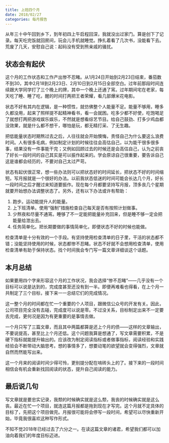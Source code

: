 ```yaml
---
title: 上班四个月
date: 2018/02/27
categories: 每月报告
---
```


从年三十中午回到乡下，到年初四上午启程回深，我就没出过家门。算是创下了记录。每天吃完饭就回房间，玩会儿手机就睡觉。挣扎着看了几次书，没能看下去。荒废了几天，安慰自己说：起码没有受到熊亲戚的骚扰。

<!-- more -->

## 状态会有起伏
这个月的工作状态和工作产出惨不忍睹。从1月24日开始到2月23日结束，番茄数不到30，其中2月18到2月23日、2月10日到2月15日全部空白。过年前那段时间连续跟大学同学打了三个晚上的牌，其中一个晚上还通了宵。过年期间宅在老家，每天吃了睡、睡了吃，醒的时间打两把王者荣耀，看几部爆米花电影。

状态不好有其内在逻辑，是一种惯性，就仿佛整个人能量不足。能量不够用，睡多久都没用，起来了照样提不起精神看书，看一会就困。吃多少都不好使，吃饱喝足了就想打两把游戏娱乐娱乐，不然就是想看综艺节目。给自己鼓劲、打多少鸡血都没效果，就是什么都不想干，哪怕是玩，都无精打采、了无生趣。

把低能量状态时期熬过去之后，人往往就会开始懊悔，责怪自己为什么要这么浪费时间。人有很多毛病，例如制定计划的时候往往会高估自己，以为能干很多很多事，结果没有一件事能干完；又例如回顾过去的时候还是会高估自己，认为之前丧了好长一段时间的自己其实是可以振作起来的。学会原谅自己很重要，要告诉自己这是谁都会经历的，不要对自己太过严苛。

状态有起伏很正常，想一些办法则可以把状态好的时间延长，把状态不好的时间缩短。写月报就是一个很好的办法。以前我状态低迷的时间可能会长达几个月，好长一段时间之后才醒过来知道要振作。现在每个月都要坚持写月报，顶多丧几个星期就要开始想办法调整状态了。另外，还有以下办法或许有帮助：
1. 跑步。运动能提升人的能量。
2. 上下班清单。使用“强制”措施检查自己每天是否有按照计划做事。
3. 少熬夜和尽量不通宵。睡够了不一定能把能量补充回来，但是睡不够一定会把能量给泄出去。
4. 任务简单化。把长期要做的事情简单化，即便状态不好的时候也能做。

检查清单是十分有效的一个手段。有坚持使用检查清单的日子里，干活的状态都不错；没能坚持使用的时候，状态都惨不忍睹。状态不好就不会想用检查清单，使用检查清单有助于保持状态。找个时间我会专门写一篇文章详细谈这个话题。

## 本月总结
如果要用四个字来形容这个月的工作状况，我会选择“惨不忍睹”——几乎没有一个目标可以说是达到的，完成度甚至还没有到一半。即便再难看也得看，在上个月一共制定了三个目标，接下来一一总结它们的完成情况。

这一整个月的时间都在忙一个重要的个人项目，跟微信公众号的开发有关。因此，公司项目完全没有去碰，完成度可以说是零。不过没关系，目标制定出来不一定要去完成，更何况是因为有更重要的是事情去做。

一个月只写了三篇文章，而且其中两篇都算是还上个月的债——这样的文章输出，不要说提高，甚至比上个月还低。这个问题我算是想通了，写文章需要积累，不是硬下指标就能提升输出的。应该改为制定阅读指标或者做事指标，阅读经验和实践经验会不断带动大脑思考。想的事情多了，想要动笔的欲望就会变得强烈，文章就自然而然能写出来。

这一个月来的阅读时间少得可怜，更别提分配在啃砖头上的了。接下来的一段时间相信会有机会重新找回阅读的状态，提升自己阅读的能力。

## 最后说几句
写文章就是要忠实记录，我颓的时候确实就是这么颓，我丧的时候确实就是这么丧。最近在忙一个项目，就连这篇月报都是拖到现在才写完。这个月就不定具体的目标了，先把这个项目做完。月报很可能将会停写一段时间，希望可以尽快重新开始，毕竟我很喜欢这种写作形式。

不知不觉2018年已经过去了六分之一。在读这篇文章的诸君，希望我们都可以加油向着我们的年度目标迈进。
